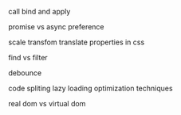 call bind and apply

promise vs async preference

scale  transfom  translate  properties in css

find vs filter

debounce

code spliting
lazy loading
optimization techniques

real dom vs virtual dom

